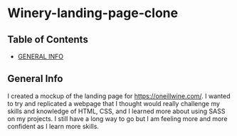 # Winery-landing-page-clone

## Table of Contents
* [GENERAL INFO](#general-info)


## General Info
I created a mockup of the landing page for https://oneillwine.com/. I wanted to try and replicated a webpage that I thought would really challenge my skills and knowledge of HTML, CSS, and I learned more about using SASS on my projects. I still have a long way to go but I am feeling more and more confident as I learn more skills.
